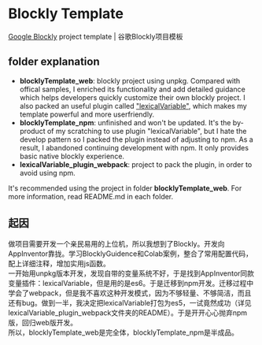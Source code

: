 # Blockly Template
[Google Blockly](https://github.com/google/blockly) project template | 谷歌Blockly项目模板<br>

## folder explanation
- **blocklyTemplate_web**: blockly project using unpkg. Compared with offical samples, I enriched its functionality and add detailed guidance which helps developers quickly customize their own blockly project. I also packed an useful plugin called ["lexicalVariable"](https://github.com/mit-cml/blockly-plugins/tree/main/block-lexical-variables), which makes my template powerful and more userfriendly.
- **blocklyTemplate_npm**: unfinished and won't be updated. It's the by-product of my scratching to use plugin "lexicalVariable", but I hate the develop pattern so I packed the plugin instead of adjusting to npm. As a result, I abandoned continuing development with npm. It only provides basic native blockly experience.
- **lexicalVariable_plugin_webpack**: project to pack the plugin, in order to avoid using npm.

It's recommended using the project in folder **blocklyTemplate_web**. For more information, read README.md in each folder.

## 起因
做项目需要开发一个亲民易用的上位机，所以我想到了Blockly。开发向AppInventor靠拢。学习BlocklyGuidence和Colab案例，整合了常用配置代码，配上详细注释，增加实用js函数。<br>
一开始用unpkg版本开发，发现自带的变量系统不好，于是找到AppInventor同款变量插件：lexicalVariable，但是用的是es6。于是迁移到npm开发。迁移过程中学会了webpack，但是我不喜欢这种开发模式，因为不够轻量、不够简洁，而且还有bug。做到一半，我决定把lexicalVariable打包为es5，一试竟然成功（详见lexicalVariable_plugin_webpack文件夹的README）。于是开开心心抛弃npm版，回归web版开发。<br>
所以，blocklyTemplate_web是完全体，blocklyTemplate_npm是半成品。


